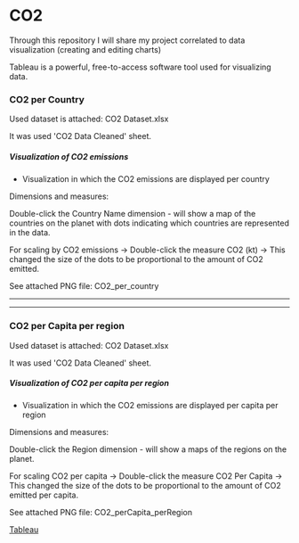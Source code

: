 # CO2
Through this repository I will share my project correlated to data visualization (creating and editing charts)

Tableau is a powerful, free-to-access software tool used for visualizing data.

### CO2 per Country
Used dataset is attached: CO2 Dataset.xlsx

It was used 'CO2 Data Cleaned' sheet.

##### Visualization of CO2 emissions

- Visualization in which the CO2 emissions are displayed per country


Dimensions and measures:


Double-click the Country Name dimension - will show a map of the countries on the planet with dots indicating which countries are represented in the data.

For scaling by CO2 emissions -> Double-click the measure CO2 (kt) -> This changed the size of the dots to be proportional to the amount of CO2 emitted.

See attached PNG file: CO2_per_country

<hr>
<hr>

### CO2 per Capita per region
Used dataset is attached: CO2 Dataset.xlsx

It was used 'CO2 Data Cleaned' sheet.

##### Visualization of CO2 per capita per region

- Visualization in which the CO2 emissions are displayed per capita per region

Dimensions and measures:

Double-click the Region dimension - will show a maps of the regions on the planet. 

For scaling CO2 per capita -> Double-click the measure CO2 Per Capita -> This changed the size of the dots to be proportional to the amount of CO2 emitted per capita.


See attached PNG file: CO2_perCapita_perRegion

[Tableau](https://public.tableau.com/views/CO2percountry_16998877353740/CO2?:language=en-US&:display_count=n&:origin=viz_share_link)
